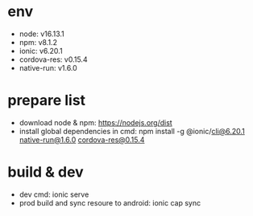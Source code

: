 # env
* node: v16.13.1
* npm: v8.1.2
* ionic: v6.20.1
* cordova-res: v0.15.4
* native-run: v1.6.0

# prepare list
* download node & npm: https://nodejs.org/dist
* install global dependencies in cmd: npm install -g @ionic/cli@6.20.1 native-run@1.6.0 cordova-res@0.15.4


# build & dev

* dev cmd: ionic serve
* prod build and sync resoure to android: ionic cap sync
